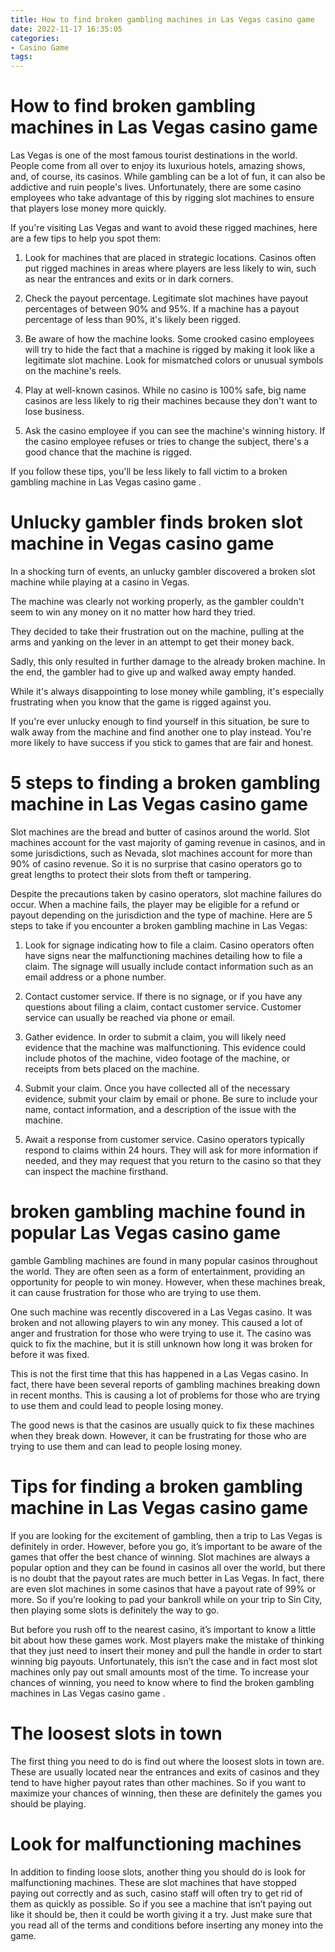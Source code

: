 ```yaml
---
title: How to find broken gambling machines in Las Vegas casino game 
date: 2022-11-17 16:35:05
categories:
- Casino Game
tags:
---
```



#  How to find broken gambling machines in Las Vegas casino game 

Las Vegas is one of the most famous tourist destinations in the world. People come from all over to enjoy its luxurious hotels, amazing shows, and, of course, its casinos. While gambling can be a lot of fun, it can also be addictive and ruin people's lives. Unfortunately, there are some casino employees who take advantage of this by rigging slot machines to ensure that players lose money more quickly.

If you're visiting Las Vegas and want to avoid these rigged machines, here are a few tips to help you spot them: 

1. Look for machines that are placed in strategic locations. Casinos often put rigged machines in areas where players are less likely to win, such as near the entrances and exits or in dark corners. 

2. Check the payout percentage. Legitimate slot machines have payout percentages of between 90% and 95%. If a machine has a payout percentage of less than 90%, it's likely been rigged. 

3. Be aware of how the machine looks. Some crooked casino employees will try to hide the fact that a machine is rigged by making it look like a legitimate slot machine. Look for mismatched colors or unusual symbols on the machine's reels. 

4. Play at well-known casinos. While no casino is 100% safe, big name casinos are less likely to rig their machines because they don't want to lose business. 

5. Ask the casino employee if you can see the machine's winning history. If the casino employee refuses or tries to change the subject, there's a good chance that the machine is rigged. 

If you follow these tips, you'll be less likely to fall victim to a broken gambling machine in Las Vegas casino game .

#  Unlucky gambler finds broken slot machine in Vegas casino game 

In a shocking turn of events, an unlucky gambler discovered a broken slot machine while playing at a casino in Vegas. 

The machine was clearly not working properly, as the gambler couldn't seem to win any money on it no matter how hard they tried. 

They decided to take their frustration out on the machine, pulling at the arms and yanking on the lever in an attempt to get their money back. 

Sadly, this only resulted in further damage to the already broken machine. In the end, the gambler had to give up and walked away empty handed. 

While it's always disappointing to lose money while gambling, it's especially frustrating when you know that the game is rigged against you. 

If you're ever unlucky enough to find yourself in this situation, be sure to walk away from the machine and find another one to play instead. You're more likely to have success if you stick to games that are fair and honest.

#  5 steps to finding a broken gambling machine in Las Vegas casino game

Slot machines are the bread and butter of casinos around the world. Slot machines account for the vast majority of gaming revenue in casinos, and in some jurisdictions, such as Nevada, slot machines account for more than 90% of casino revenue. So it is no surprise that casino operators go to great lengths to protect their slots from theft or tampering.

Despite the precautions taken by casino operators, slot machine failures do occur. When a machine fails, the player may be eligible for a refund or payout depending on the jurisdiction and the type of machine. Here are 5 steps to take if you encounter a broken gambling machine in Las Vegas:

1) Look for signage indicating how to file a claim. Casino operators often have signs near the malfunctioning machines detailing how to file a claim. The signage will usually include contact information such as an email address or a phone number.

2) Contact customer service. If there is no signage, or if you have any questions about filing a claim, contact customer service. Customer service can usually be reached via phone or email.

3) Gather evidence. In order to submit a claim, you will likely need evidence that the machine was malfunctioning. This evidence could include photos of the machine, video footage of the machine, or receipts from bets placed on the machine.

4) Submit your claim. Once you have collected all of the necessary evidence, submit your claim by email or phone. Be sure to include your name, contact information, and a description of the issue with the machine.

5) Await a response from customer service. Casino operators typically respond to claims within 24 hours. They will ask for more information if needed, and they may request that you return to the casino so that they can inspect the machine firsthand.

#  broken gambling machine found in popular Las Vegas casino game 

 gamble
Gambling machines are found in many popular casinos throughout the world. They are often seen as a form of entertainment, providing an opportunity for people to win money. However, when these machines break, it can cause frustration for those who are trying to use them.

One such machine was recently discovered in a Las Vegas casino. It was broken and not allowing players to win any money. This caused a lot of anger and frustration for those who were trying to use it. The casino was quick to fix the machine, but it is still unknown how long it was broken for before it was fixed.

This is not the first time that this has happened in a Las Vegas casino. In fact, there have been several reports of gambling machines breaking down in recent months. This is causing a lot of problems for those who are trying to use them and could lead to people losing money.

The good news is that the casinos are usually quick to fix these machines when they break down. However, it can be frustrating for those who are trying to use them and can lead to people losing money.

#  Tips for finding a broken gambling machine in Las Vegas casino game

If you are looking for the excitement of gambling, then a trip to Las Vegas is definitely in order. However, before you go, it’s important to be aware of the games that offer the best chance of winning. Slot machines are always a popular option and they can be found in casinos all over the world, but there is no doubt that the payout rates are much better in Las Vegas. In fact, there are even slot machines in some casinos that have a payout rate of 99% or more. So if you’re looking to pad your bankroll while on your trip to Sin City, then playing some slots is definitely the way to go.

But before you rush off to the nearest casino, it’s important to know a little bit about how these games work. Most players make the mistake of thinking that they just need to insert their money and pull the handle in order to start winning big payouts. Unfortunately, this isn’t the case and in fact most slot machines only pay out small amounts most of the time. To increase your chances of winning, you need to know where to find the broken gambling machines in Las Vegas casino game .

# The loosest slots in town

The first thing you need to do is find out where the loosest slots in town are. These are usually located near the entrances and exits of casinos and they tend to have higher payout rates than other machines. So if you want to maximize your chances of winning, then these are definitely the games you should be playing.

# Look for malfunctioning machines

In addition to finding loose slots, another thing you should do is look for malfunctioning machines. These are slot machines that have stopped paying out correctly and as such, casino staff will often try to get rid of them as quickly as possible. So if you see a machine that isn’t paying out like it should be, then it could be worth giving it a try. Just make sure that you read all of the terms and conditions before inserting any money into the game.